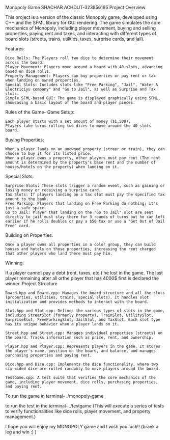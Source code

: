 Monopoly Game
SHACHAR ACHDUT-323856195
Project Overview

This project is a version of the classic Monopoly game, developed using C++ and the SFML library for GUI rendering. The game simulates the core mechanics of Monopoly, including player movement, buying and selling properties, paying rent and taxes, and interacting with different types of board slots (streets, trains, utilities, taxes, surprise cards, and jail).

Features:

    Dice Rolls: The Players roll two dice to determine their movement across the board.
    Player Movement: Players move around a board with 40 slots, advancing based on dice rolls.
    Property Management: Players can buy properties or pay rent or tax when landing on owned properties.
    Special Slots: Includes slots like "Free Parking", "Jail", "Water & Electriciyu company" and "Go to Jail", as well as Surprise and Tax slots.
    Simple SFML-based GUI: The game is displayed graphically using SFML, showcasing a basic layout of the board and player pieces.

Rules of the Game-
Game Setup:

    Each player starts with a set amount of money ($1,500).
    Players take turns rolling two dices to move around the 40 slots board.
 
Buying Properties:

    When a player lands on an unowned property (streer or train), they can choose to buy it for its listed price.
    When a player owns a property, other players must pay rent (The rent amount is determined by the property's base rent and the number of houses/hotels on the property) when landing on it.


Special Slots:

    Surprise Slots: These slots trigger a random event, such as gaining or losing money or receiving a surprise card.
    Tax Slots: If players landing on a tax slot must pay the specified tax amount to the bank.
    Free Parking: Players that landing on Free Parking do nothing; it's just a safe space.
    Go to Jail: Player that landing on the "Go to Jail" slot are sent directly to jail must stay there for 3 rounds of turns but he can left earlier if he rolls doubles or pay a $50 tax or use a "Get Out of Jail Free" card.

Building on Properties:

    Once a player owns all properties in a color group, they can build houses and hotels on those properties, increasing the rent charged that other players who land there must pay him.

Winning:

If a player cannot pay a debt (rent, taxes, etc.) he lost in the game. The last player remaining after all orthe player that has 4000$ first is declared the winner.
Project Structure

    Board.hpp and Board.cpp: Manages the board structure and all the slots (properties, utilities, trains, special slots). It handles slot initialization and provides methods to interact with the board.

    Slot.hpp and Slot.cpp: Defines the various types of slots in the game, including StreetSlot (formerly Property), TrainSlot, UtilitySlot, SurpriseSlot, FreeParkingSlot, JailSlot, and TaxSlot. Each slot type has its unique behavior when a player lands on it.

    Street.hpp and Street.cpp: Manages individual properties (streets) on the board. Tracks information such as price, rent, and ownership.

    Player.hpp and Player.cpp: Represents players in the game. It stores the player's name, position on the board, and balance, and manages purchasing properties and paying rent.

    Dice.hpp and Dice.cpp: Implements the dice functionality, where two six-sided dice are rolled randomly to move players around the board.

    TestGame.cpp: A test suite that verifies the core mechanics of the game, including player movement, dice rolls, purchasing properties, and paying rent.


     
To run the game in terminal-  ./monopoly-game

to run the test in the terminal- ./testgame  (This will execute a series of tests to verify functionalities like dice rolls, player movement, and property management.)

I hope you will enjoy my MONOPOLY game and I wish you luck!!  (braek a leg and win :)  )

